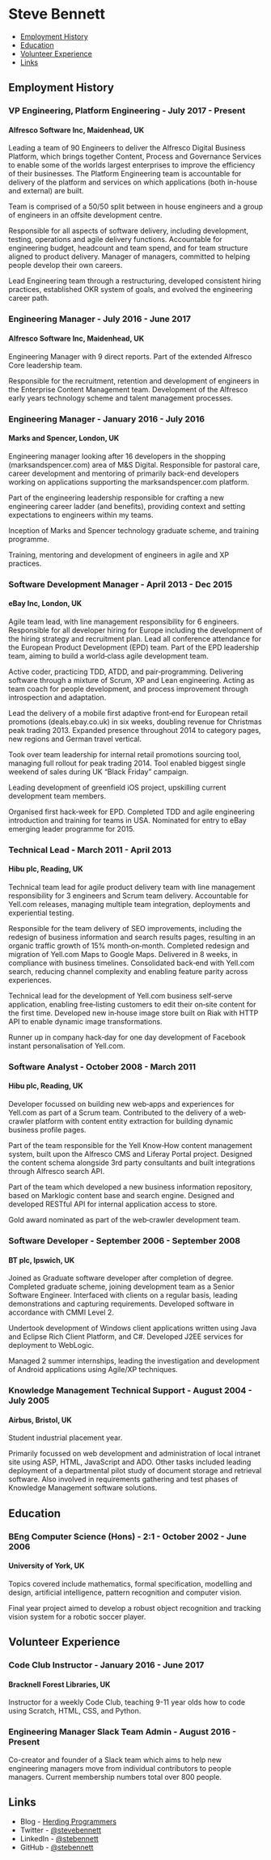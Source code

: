 # Steve Bennett

* [Employment History](#employment-history)
* [Education](#education)
* [Volunteer Experience](#volunteer-experience)
* [Links](#links)

## Employment History

### **VP Engineering, Platform Engineering** - July 2017 - Present

#### Alfresco Software Inc, Maidenhead, UK

Leading a team of 90 Engineers to deliver the Alfresco Digital Business Platform, which brings together Content, Process and Governance Services to enable some of the worlds largest enterprises to improve the efficiency of their businesses. The Platform Engineering team is accountable for delivery of the platform and services on which applications (both in-house and external) are built.

Team is comprised of a 50/50 split between in house engineers and a group of engineers in an offsite development centre.

Responsible for all aspects of software delivery, including development, testing, operations and agile delivery functions. Accountable for engineering budget, headcount and team spend, and for team structure aligned to product delivery. Manager of managers, committed to helping people develop their own careers.

Lead Engineering team through a restructuring, developed consistent hiring practices, established OKR system of goals, and evolved the engineering career path. 

### **Engineering Manager** - July 2016 - June 2017

#### Alfresco Software Inc, Maidenhead, UK

Engineering Manager with 9 direct reports. Part of the extended Alfresco Core leadership team.

Responsible for the recruitment, retention and development of engineers in the Enterprise Content Management team. Development of the Alfresco early years technology scheme and talent management processes.

### **Engineering Manager** - January 2016 - July 2016

#### Marks and Spencer, London, UK

Engineering manager looking after 16 developers in the shopping (marksandspencer.com) area of M&S Digital. Responsible for pastoral care, career development and mentoring of primarily back-end developers working on applications supporting the marksandspencer.com platform.

Part of the engineering leadership responsible for crafting a new engineering career ladder (and benefits), providing context and setting expectations to engineers within my teams.

Inception of Marks and Spencer technology graduate scheme, and training programme.

Training, mentoring and development of engineers in agile and XP practices.

### **Software Development Manager** - April 2013 - Dec 2015

#### eBay Inc, London, UK

Agile team lead, with line management responsibility for 6 engineers. Responsible for all developer hiring for Europe including the development of the hiring strategy and recruitment plan. Lead all conference attendance for the European Product Development (EPD) team. Part of the EPD leadership team, aiming to build a world‐class agile development team.

Active coder, practicing TDD, ATDD, and pair‐programming. Delivering software through a mixture of Scrum, XP and Lean engineering. Acting as team coach for people development, and process improvement through introspection and adaptation.

Lead the delivery of a mobile first adaptive front‐end for European retail promotions (deals.ebay.co.uk) in six weeks, doubling revenue for Christmas peak trading 2013. Expanded presence throughout 2014 to category pages, new regions and German travel vertical.

Took over team leadership for internal retail promotions sourcing tool, managing full rollout for peak trading 2014. Tool enabled biggest single weekend of sales during UK “Black Friday” campaign.

Leading development of greenfield iOS project, upskilling current development team members.

Organised first hack‐week for EPD. Completed TDD and agile engineering introduction and training for teams in USA. Nominated for entry to eBay emerging leader programme for 2015.

### **Technical Lead** - March 2011 - April 2013

#### Hibu plc, Reading, UK

Technical team lead for agile product delivery team with line management responsibility for 3 engineers and Scrum team delivery. Accountable for Yell.com releases, managing multiple team integration, deployments and experiential testing.

Responsible for the team delivery of SEO improvements, including the redesign of business information and search results pages, resulting in an organic traffic growth of 15% month‐on‐month.
Completed redesign and migration of Yell.com Maps to Google Maps. Delivered in 8 weeks, in compliance with business timelines. Consolidated back‐end with Yell.com search, reducing channel complexity and enabling feature parity across experiences.

Technical lead for the development of Yell.com business self‐serve application, enabling free‐listing customers to edit their on‐site content for the first time. Developed new in‐house image store built on Riak with HTTP API to enable dynamic image transformations.

Runner up in company hack‐day for one day development of Facebook instant personalisation of Yell.com.

### **Software Analyst** - October 2008 - March 2011

#### Hibu plc, Reading, UK

Developer focussed on building new web‐apps and experiences for Yell.com as part of a Scrum team. Contributed to the delivery of a web‐crawler platform with content entity extraction for building dynamic business profile pages.

Part of the team responsible for the Yell Know‐How content management system, built upon the Alfresco CMS and Liferay Portal project. Designed the content schema alongside 3rd party consultants and built integrations through Alfresco search API.

Part of the team which developed a new business information repository, based on Marklogic content base and search engine. Designed and developed RESTful API for internal application access to store.

Gold award nominated as part of the web‐crawler development team.

### **Software Developer** - September 2006 - September 2008

#### BT plc, Ipswich, UK

Joined as Graduate software developer after completion of degree. Completed graduate scheme, joining development team as a Senior Software Engineer. Interfaced with clients on a regular basis, leading demonstrations and capturing requirements. Developed software in accordance with CMMI Level 2.

Undertook development of Windows client applications written using Java and Eclipse Rich Client Platform, and C#. Developed J2EE services for deployment to WebLogic.

Managed 2 summer internships, leading the investigation and development of Android applications using Agile/XP techniques.

### **Knowledge Management Technical Support** - August 2004 - July 2005

#### Airbus, Bristol, UK

Student industrial placement year.

Primarily focussed on web development and administration of local intranet site using ASP, HTML, JavaScript and ADO. Other tasks included leading deployment of a departmental pilot study of document storage and retrieval software. Also involved in requirements gathering and test phases of Knowledge Management software solutions.

## Education

### **BEng Computer Science (Hons) - 2:1** - October 2002 - June 2006

#### University of York, UK

Topics covered include mathematics, formal specification, modelling and design, artificial intelligence, pattern recognition and computer vision.

Final year project aimed to develop a robust object recognition and tracking vision system for a robotic soccer player.

## Volunteer Experience

### **Code Club Instructor** - January 2016 - June 2017

#### Bracknell Forest Libraries, UK

Instructor for a weekly Code Club, teaching 9-11 year olds how to code using Scratch, HTML, CSS, and Python.

### **Engineering Manager Slack Team Admin** - August 2016 - Present

Co-creator and founder of a Slack team which aims to help new engineering managers move from individual contributors to people managers. Current membership numbers total over 800 people.

## Links

* Blog - [Herding Programmers](https://www.stevebennett.co/)
* Twitter - [@stevebennett](https://twitter.com/stevebennett)
* LinkedIn - [@stebennett](https://www.linkedin.com/in/stebennett/)
* GitHub - [@stebennett](https://github.com/stebennett)
